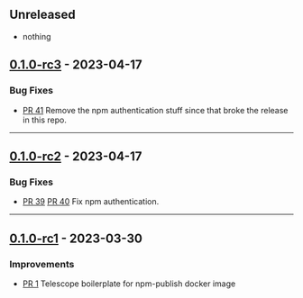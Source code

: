 <!--
Guiding Principles:

Changelogs are for humans, not machines.
There should be an entry for every single version.
The same types of changes should be grouped.
Versions and sections should be linkable.
The latest version comes first.
The release date of each version is displayed.
Mention whether you follow Semantic Versioning.

Usage:

Change log entries are to be added to the Unreleased section under the
appropriate stanza (see below). Each entry should ideally include a tag and
the GitHub issue reference in the following format:

* (<tag>) \#<issue-number> message

The issue numbers will later be link-ified during the release process so you do
not have to worry about including a link manually, but you can if you wish.

Types of changes (Stanzas):

"Features" for new features.
"Improvements" for changes in existing functionality.
"Deprecated" for soon-to-be removed features.
"Bug Fixes" for any bug fixes.
"Client Breaking" for breaking CLI commands and REST routes used by end-users.
"Data" for any data changes.
Ref: https://keepachangelog.com/en/1.0.0/
-->

## Unreleased

- nothing

## [0.1.0-rc3](https://github.com/provenance-io/npm-publishing/releases/tag/0.1.0-rc3) - 2023-04-17

### Bug Fixes

* [PR 41](https://github.com/provenance-io/npm-publish/pull/41) Remove the npm authentication stuff since that broke the release in this repo.

---

## [0.1.0-rc2](https://github.com/provenance-io/npm-publishing/releases/tag/0.1.0-rc2) - 2023-04-17

### Bug Fixes

* [PR 39](https://github.com/provenance-io/npm-publish/pull/39) [PR 40](https://github.com/provenance-io/npm-publish/pull/40) Fix npm authentication.

---

## [0.1.0-rc1](https://github.com/provenance-io/npm-publishing/releases/tag/0.1.0-rc1) - 2023-03-30

### Improvements

- [PR 1](https://github.com/provenance-io/npm-publish/pull/1) Telescope boilerplate for npm-publish docker image
